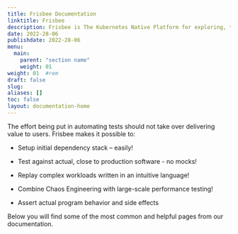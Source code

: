 ```yaml
---
title: Frisbee Documentation
linktitle: Frisbee
description: Frisbee is The Kubernetes Native Platform for exploring, testing, and benchmarking distributed applications.
date: 2022-28-06
publishdate: 2022-28-06
menu:
  main:
    parent: "section name"
    weight: 01
weight: 01	#rem
draft: false
slug:
aliases: []
toc: false
layout: documentation-home
---
```


The effort being put in automating tests should not take over delivering value to users. Frisbee makes it possible to:

- Setup initial dependency stack – easily!

- Test against actual, close to production software - no mocks!

- Replay complex workloads written in an intuitive language!

- Combine Chaos Engineering with large-scale performance testing!

- Assert actual program behavior and side effects

Below you will find some of the most common and helpful pages from our documentation.
